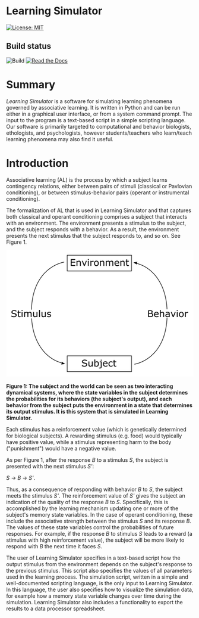 # Learning Simulator

[![License: MIT](https://img.shields.io/badge/License-MIT-yellow.svg)](https://opensource.org/licenses/MIT)

## Build status

![Build](https://github.com/markusrobertjonsson/lesim2/workflows/Learning%20Simulator/badge.svg)
[![Read the Docs](https://readthedocs.org/projects/learningsimulator/badge/?version=latest)](https://learningsimulator.readthedocs.io/en/latest/?badge=latest)

# Summary

*Learning Simulator* is a software for simulating learning phenomena governed by
associative learning. It is written in Python and can be run either in a graphical
user interface, or from a system command prompt. The input to the program is a
text-based script in a simple scripting language.
Our software is primarily targeted to computational and behavior biologists, ethologists,
and psychologists, however students/teachers who learn/teach learning phenomena may also
find it useful.

# Introduction

Associative learning (AL) is the process by which a subject learns contingency
relations, either between pairs of stimuli (classical or Pavlovian conditioning),
or between stimulus-behavior pairs (operant or instrumental conditioning).

The formalization of AL that is used in Learning Simulator and
that captures both classical and operant conditioning
comprises a subject that interacts with an environment.
The environment presents a stimulus to the subject, and the subject responds
with a behavior. As a result, the environment presents the next stimulus
that the subject responds to, and so on. See Figure 1.

<!---
![The subject and the world can be seen as two interacting dynamical systems,
where the state variables in the subject determines the probabilities for
its behaviors (the subject's output), and each behavior from the subject puts the environment
in a state that determines its output stimulus. It is this system that is
simulated in Learning Simulator.
\label{fig:system-fig}](system-fig.png)
-->
<img src="system-fig.png" width="505" height="339" />

**Figure 1: The subject and the world can be seen as two interacting dynamical systems,
where the state variables in the subject determines the probabilities for
its behaviors (the subject's output), and each behavior from the subject puts the environment
in a state that determines its output stimulus. It is this system that is
simulated in Learning Simulator.**

Each stimulus has a reinforcement value (which is genetically determined for
biological subjects). A rewarding stimulus (e.g. food) would typically have
positive value, while a stimulus representing harm to the body ("punishment")
would have a negative value.

As per Figure 1, after the response *B* to a stimulus *S*, the subject is presented with the next stimulus *S'*:

*S* -> *B* -> *S'*.

Thus, as a consequence of responding with behavior *B* to *S*, the subject meets
the stimulus *S'*.
The reinforcement value of *S'* gives the subject an indication of the quality of the response *B* to *S*. 
Specifically, this is accomplished by the learning mechanism updating one or more of
the subject's memory state
variables. In the case of operant conditioning, these include the associative strength between the stimulus *S*
and its response *B*. 
The values of these state variables control the
probabilities of future responses. For example, if the response *B* to stimulus *S*
leads to a reward (a stimulus with high reinforcement value), the subject will be more likely to respond with *B* the next
time it faces *S*.

The user of Learning Simulator specifies in a text-based script how the output
stimulus from the environment depends on the subject's response to the previous stimulus.
This script also specifies the values of all parameters used
in the learning process.
The simulation script, written in a simple and well-documented scripting language,
is the only input to Learning Simulator. In this language,
the user also specifies how to visualize the simulation data,
for example how a memory state variable changes over time during the simulation.
Learning Simulator also includes a functionality to export the results to a
data processor spreadsheet.
